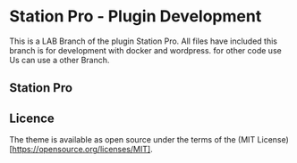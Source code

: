 # Station Pro - Plugin Development

This is a LAB Branch of the plugin Station Pro. All files have included this branch is for development with docker and wordpress.
for other code use Us can use a other Branch.

## Station Pro


## Licence

The theme is available as open source under the terms of the (MIT License)[https://opensource.org/licenses/MIT].
